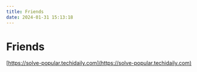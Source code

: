 ```yaml
---
title: Friends
date: 2024-01-31 15:13:18
---
```


# Friends

[https://solve-popular.techidaily.com](https://solve-popular.techidaily.com)